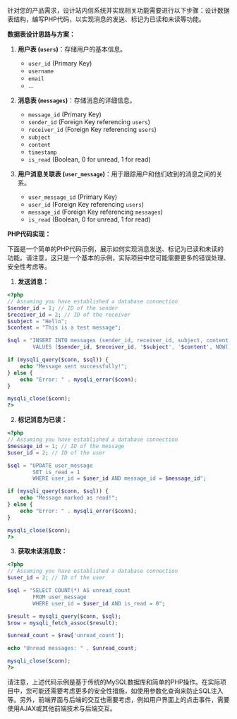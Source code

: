 针对您的产品需求，设计站内信系统并实现相关功能需要进行以下步骤：设计数据表结构，编写PHP代码，以实现消息的发送、标记为已读和未读等功能。

**数据表设计思路与方案：**

1. **用户表 (`users`)**：存储用户的基本信息。
   - `user_id` (Primary Key)
   - `username`
   - `email`
   - ...

2. **消息表 (`messages`)**：存储消息的详细信息。
   - `message_id` (Primary Key)
   - `sender_id` (Foreign Key referencing `users`)
   - `receiver_id` (Foreign Key referencing `users`)
   - `subject`
   - `content`
   - `timestamp`
   - `is_read` (Boolean, 0 for unread, 1 for read)

3. **用户消息关联表 (`user_message`)**：用于跟踪用户和他们收到的消息之间的关系。
   - `user_message_id` (Primary Key)
   - `user_id` (Foreign Key referencing `users`)
   - `message_id` (Foreign Key referencing `messages`)
   - `is_read` (Boolean, 0 for unread, 1 for read)

**PHP代码实现：**

下面是一个简单的PHP代码示例，展示如何实现消息发送、标记为已读和未读的功能。请注意，这只是一个基本的示例，实际项目中您可能需要更多的错误处理、安全性考虑等。

1. **发送消息：**
```php
<?php
// Assuming you have established a database connection
$sender_id = 1; // ID of the sender
$receiver_id = 2; // ID of the receiver
$subject = "Hello";
$content = "This is a test message";

$sql = "INSERT INTO messages (sender_id, receiver_id, subject, content, timestamp, is_read)
        VALUES ($sender_id, $receiver_id, '$subject', '$content', NOW(), 0)";

if (mysqli_query($conn, $sql)) {
    echo "Message sent successfully!";
} else {
    echo "Error: " . mysqli_error($conn);
}

mysqli_close($conn);
?>
```

2. **标记消息为已读：**
```php
<?php
// Assuming you have established a database connection
$message_id = 1; // ID of the message
$user_id = 2; // ID of the user

$sql = "UPDATE user_message
        SET is_read = 1
        WHERE user_id = $user_id AND message_id = $message_id";

if (mysqli_query($conn, $sql)) {
    echo "Message marked as read!";
} else {
    echo "Error: " . mysqli_error($conn);
}

mysqli_close($conn);
?>
```

3. **获取未读消息数：**
```php
<?php
// Assuming you have established a database connection
$user_id = 2; // ID of the user

$sql = "SELECT COUNT(*) AS unread_count
        FROM user_message
        WHERE user_id = $user_id AND is_read = 0";

$result = mysqli_query($conn, $sql);
$row = mysqli_fetch_assoc($result);

$unread_count = $row['unread_count'];

echo "Unread messages: " . $unread_count;

mysqli_close($conn);
?>
```

请注意，上述代码示例是基于传统的MySQL数据库和简单的PHP操作。在实际项目中，您可能还需要考虑更多的安全性措施，如使用参数化查询来防止SQL注入等。另外，前端界面与后端的交互也需要考虑，例如用户界面上的点击事件，需要使用AJAX或其他前端技术与后端交互。